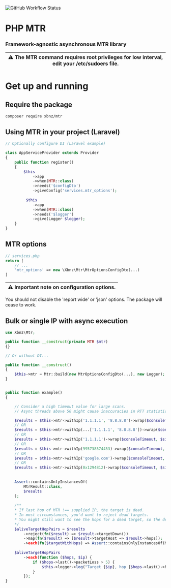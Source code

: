 ![GitHub Workflow Status](https://img.shields.io/github/workflow/status/xbnz/laravel-multi-ip/Run%20tests?label=Tests&style=for-the-badge&logo=appveyor)

# PHP MTR
### Framework-agnostic asynchronous MTR library


| :warning:  The MTR command requires root privileges for low interval, edit your /etc/sudoers file. |
|----------------------------------------------------------------------------------------------------|


# Get up and running
## Require the package
`composer require xbnz/mtr`
## Using MTR in your project (Laravel)
```php
// Optionally configure DI (Laravel example)

class AppServiceProvider extends Provider
{
    public function register()
    {
        $this
            ->app
            ->when(MTR::class)
            ->needs('$configDto')
            ->giveConfig('services.mtr_options');
            
         $this
            ->app
            ->when(MTR::class)
            ->needs('$logger')
            ->give(Logger $logger);
    }
}
```

## MTR options

```php
// services.php
return [
    // ...
    'mtr_options' => new \Xbnz\Mtr\MtrOptionsConfigDto(...)
]

```


| :warning: Important note on configuration options. |
|----------------------------------------------------|

You should not disable the 'report wide' or 'json' options. The package will cease to work.

## Bulk or single IP with async execution
```php
use Xbnz\Mtr;

public function __construct(private MTR $mtr)
{}

// Or without DI...

public function __construct()
{
    $this->mtr = Mtr::build(new MtrOptionsConfigDto(...), new Logger);
}


public function example()
{

    // Consider a high timeout value for large scans. 
    // Async threads above 50 might cause inaccuracies in RTT statistics.

    $results = $this->mtr->withIp('1.1.1.1', '8.8.8.8')->wrap($consoleTimeout, $simultaneousAsync);
    // OR
    $results = $this->mtr->withIp(...['1.1.1.1', '8.8.8.8'])->wrap($consoleTimeout, $simultaneousAsync);
    // OR
    $results = $this->mtr->withIp('1.1.1.1')->wrap($consoleTimeout, $simultaneousAsync);
    // OR
    $results = $this->mtr->withIp(995738574453)->wrap($consoleTimeout, $simultaneousAsync);
    // OR
    $results = $this->mtr->withIp('google.com')->wrap($consoleTimeout, $simultaneousAsync);
    // OR
    $results = $this->mtr->withIp(0x1294812)->wrap($consoleTimeout, $simultaneousAsync);
    
    
    Assert::containsOnlyInstancesOf(
        MtrResult::class,
        $results
    );
  
    /**
    * If last hop of MTR !== supplied IP, the target is dead. 
    * In most circumstances, you'd want to reject dead targets. 
    * You might still want to see the hops for a dead target, so the default policy is not to reject.
    */
    $aliveTargetHopPairs = $results
        ->reject(fn($result) => $result->targetDown()) 
        ->map(fn($result) => [$result->targetHost => $result->hops]);
        ->each(fn($targetWithHops) => Assert::containsOnlyInstancesOf(MtrHopDto::class, $targetWithHops));
    
    $aliveTargetHopPairs
        ->each(function ($hops, $ip) {
            if ($hops->last()->packetLoss > 5) {
                $this->logger->log("Target {$ip}, hop {$hops->last()->hopPositionCount} has {$hops->last()->packetLoss}% loss")
            }
        });
}
```

